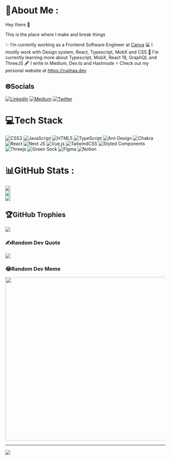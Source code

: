 # 💫About Me :
Hey there 👋

This is the place where I make and break things 

✨ I’m currently working as a Frontend Software Engineer at [Canva](http://canva.com/careers)
💻 I mostly work with Design system, React, Typescript, MobX and CSS
🌱 I'm currently learning more about Typescript, MobX, React 18, GraphQL and ThreeJS
🖋 I write in Medium, Dev.to and Hashnode
⚡️ Check out my personal website at https://ruphaa.dev



## 🌐Socials
[![LinkedIn](https://img.shields.io/badge/LinkedIn-%230077B5.svg?logo=linkedin&logoColor=white)](https://linkedin.com/in/ruphaa-ganesh-4a874412a) [![Medium](https://img.shields.io/badge/Medium-12100E?logo=medium&logoColor=white)](https://medium.com/@ruphaaganesh) [![Twitter](https://img.shields.io/badge/Twitter-%231DA1F2.svg?logo=Twitter&logoColor=white)](https://twitter.com/ruphaaganesh) 

# 💻Tech Stack
![CSS3](https://img.shields.io/badge/css3-%231572B6.svg?style=for-the-badge&logo=css3&logoColor=white) ![JavaScript](https://img.shields.io/badge/javascript-%23323330.svg?style=for-the-badge&logo=javascript&logoColor=%23F7DF1E) ![HTML5](https://img.shields.io/badge/html5-%23E34F26.svg?style=for-the-badge&logo=html5&logoColor=white) ![TypeScript](https://img.shields.io/badge/typescript-%23007ACC.svg?style=for-the-badge&logo=typescript&logoColor=white) ![Ant-Design](https://img.shields.io/badge/-AntDesign-%230170FE?style=for-the-badge&logo=ant-design&logoColor=white) ![Chakra](https://img.shields.io/badge/chakra-%234ED1C5.svg?style=for-the-badge&logo=chakraui&logoColor=white) ![React](https://img.shields.io/badge/react-%2320232a.svg?style=for-the-badge&logo=react&logoColor=%2361DAFB) ![Next JS](https://img.shields.io/badge/Next-black?style=for-the-badge&logo=next.js&logoColor=white) ![Vue.js](https://img.shields.io/badge/vuejs-%2335495e.svg?style=for-the-badge&logo=vuedotjs&logoColor=%234FC08D) ![TailwindCSS](https://img.shields.io/badge/tailwindcss-%2338B2AC.svg?style=for-the-badge&logo=tailwind-css&logoColor=white) ![Styled Components](https://img.shields.io/badge/styled--components-DB7093?style=for-the-badge&logo=styled-components&logoColor=white) ![Threejs](https://img.shields.io/badge/threejs-black?style=for-the-badge&logo=three.js&logoColor=white) ![Green Sock](https://img.shields.io/badge/green%20sock-88CE02?style=for-the-badge&logo=greensock&logoColor=white) 	![Figma](https://img.shields.io/badge/figma-%23F24E1E.svg?style=for-the-badge&logo=figma&logoColor=white) ![Notion](https://img.shields.io/badge/Notion-%23000000.svg?style=for-the-badge&logo=notion&logoColor=white)
# 📊GitHub Stats :
![](https://github-readme-stats.vercel.app/api?username=ruphaa&theme=radical&hide_border=false&include_all_commits=false&count_private=false)<br/>
![](https://github-readme-streak-stats.herokuapp.com/?user=ruphaa&theme=radical&hide_border=false)<br/>
![](https://github-readme-stats.vercel.app/api/top-langs/?username=ruphaa&theme=radical&hide_border=false&include_all_commits=false&count_private=false&layout=compact)

## 🏆GitHub Trophies
![](https://github-profile-trophy.vercel.app/?username=ruphaa&theme=radical&no-frame=false&no-bg=false&margin-w=4)

### ✍️Random Dev Quote
![](https://quotes-github-readme.vercel.app/api?type=horizontal&theme=tokyonight)

### 😂Random Dev Meme
<img src="https://random-memer.herokuapp.com/" width="512px"/>

---
[![](https://visitcount.itsvg.in/api?id=ruphaa&icon=0&color=0)](https://visitcount.itsvg.in)
